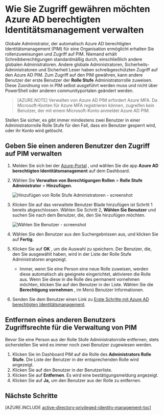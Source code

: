 <properties
   pageTitle="Wie Sie Zugriff auf den PIM gewähren | Microsoft Azure"
   description="Informationen Sie zum Hinzufügen von Rollen für Benutzer mit der Erweiterung Azure Active Directory berechtigten Identität Verwaltung, damit diese PIM verwalten können."
   services="active-directory"
   documentationCenter=""
   authors="kgremban"
   manager="femila"
   editor=""/>

<tags
   ms.service="active-directory"
   ms.devlang="na"
   ms.topic="article"
   ms.tgt_pltfrm="na"
   ms.workload="identity"
   ms.date="09/22/2016"
   ms.author="kgremban"/>

# <a name="how-to-give-access-to-manage-azure-ad-privileged-identity-management"></a>Wie Sie Zugriff gewähren möchten Azure AD berechtigten Identitätsmanagement verwalten

Globale Administrator, der automatisch Azure AD berechtigten Identitätsmanagement (PIM) für eine Organisation ermöglicht erhalten Sie rollenzuweisungen und Zugriff auf PIM. Niemand erhält Schreibberechtigungen standardmäßig durch, einschließlich andere globalen Administratoren. Andere globale Administratoren, Sicherheits-Administratoren und Sicherheit Leser haben schreibgeschützten Zugriff auf den Azure AD PIM. Zum Zugriff auf den PIM gewähren, kann andere Benutzer der erste Benutzer der **Rolle Stufe** Administratorrolle zuweisen. Diese Zuordnung von in PIM selbst ausgeführt werden muss und nicht über PowerShell oder anderen communityportalen geändert werden.

> [AZURE.NOTE] Verwalten von Azure AD PIM erfordert Azure MFA. Da Microsoft-Konten für Azure MFA registrieren können, zugreifen kein Benutzer, der mit einem Microsoft-Konto anmeldet Azure AD PIM.

Stellen Sie sicher, es gibt immer mindestens zwei Benutzer in einer Administratorrolle Rolle Stufe für den Fall, dass ein Benutzer gesperrt wird, oder ihr Konto wird gelöscht.

## <a name="give-another-user-access-to-manage-pim"></a>Geben Sie einen anderen Benutzer den Zugriff auf PIM verwalten

1. Melden Sie sich bei der [Azure-Portal](https://portal.azure.com/) , und wählen Sie die app **Azure AD berechtigten Identitätsmanagement** auf dem Dashboard.
2. Wählen Sie **Verwalten von Berechtigungen Rollen** > **Rolle Stufe Administrator** > **Hinzufügen**.

    ![Hinzufügen von Rolle Stufe Administratoren - screenshot][1]

4. Klicken Sie auf das verwaltete Benutzer Blade hinzufügen ist Schritt 1 bereits abgeschlossen. Wählen Sie Schritt 2, **Wählen Sie Benutzer** und suchen Sie nach dem Benutzer, die, den Sie hinzufügen möchten.

    ![Wählen Sie Benutzer - screenshot][2]

6. Wählen Sie den Benutzer aus den Suchergebnissen aus, und klicken Sie auf **Fertig**.
7. Klicken Sie auf **OK** , um die Auswahl zu speichern. Der Benutzer, die, den Sie ausgewählt haben, wird in der Liste der Rolle Stufe Administratoren angezeigt.

    - Immer, wenn Sie eine Person eine neue Rolle zuweisen, werden diese automatisch als geeignete eingerichtet, aktivieren die Rolle aus. Wenn Sie diese in die Rolle des permanent vornehmen möchten, klicken Sie auf den Benutzer in der Liste. Wählen Sie die **Berechtigung vornehmen** , im Menü Benutzer Informationen.

8. Senden Sie dem Benutzer einen Link zu [Erste Schritte mit Azure AD berechtigten Identitätsmanagement](active-directory-privileged-identity-management-getting-started.md).


## <a name="remove-another-users-access-rights-for-managing-pim"></a>Entfernen eines anderen Benutzers Zugriffsrechte für die Verwaltung von PIM

Bevor Sie eine Person aus der Rolle Stufe Administratorrolle entfernen, stets sicherstellen Sie wird es immer noch zwei Benutzer zugewiesen werden.

1. Klicken Sie im Dashboard PIM auf die Rolle des **Administrators Rolle Stufe**.  Die Liste der Benutzer in der entsprechenden Rolle wird angezeigt.
2. Klicken Sie auf den Benutzer in der Benutzerliste.
3. Klicken Sie auf **Entfernen**.  Es wird eine bestätigungsmeldung angezeigt.
4. Klicken Sie auf **Ja,** um den Benutzer aus der Rolle zu entfernen.

<!--Every topic should have next steps and links to the next logical set of content to keep the customer engaged-->
## <a name="next-steps"></a>Nächste Schritte
[AZURE.INCLUDE [active-directory-privileged-identity-management-toc](../../includes/active-directory-privileged-identity-management-toc.md)]

<!--Image references-->

[1]: ./media/active-directory-privileged-identity-management-how-to-give-access-to-pim/PIM_add_PRA.png
[2]: ./media/active-directory-privileged-identity-management-how-to-give-access-to-pim/PIM_select_users.png
